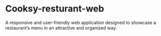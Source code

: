 # Cooksy-resturant-web
A responsive and user-friendly web application designed to showcase a restaurant’s menu in an attractive and organized way.
